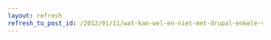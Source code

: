 ```yaml
---
layout: refresh
refresh_to_post_id: /2012/01/11/wat-kan-wel-en-niet-met-drupal-enkele-vuistregels
---
```

